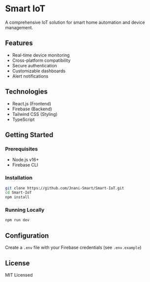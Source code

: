 # Smart IoT

A comprehensive IoT solution for smart home automation and device management.

## Features
- Real-time device monitoring
- Cross-platform compatibility
- Secure authentication
- Customizable dashboards
- Alert notifications

## Technologies
- React.js (Frontend)
- Firebase (Backend)
- Tailwind CSS (Styling)
- TypeScript

## Getting Started

### Prerequisites
- Node.js v16+
- Firebase CLI

### Installation
```bash
git clone https://github.com/Jnani-Smart/Smart-IoT.git
cd Smart-IoT
npm install
```

### Running Locally
```bash
npm run dev
```

## Configuration
Create a `.env` file with your Firebase credentials (see `.env.example`)

## License
MIT Licensed
